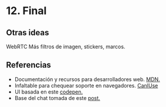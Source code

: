 # 12. Final

## Otras ideas
WebRTC
Más filtros de imagen, stickers, marcos.


## Referencias
* Documentación y recursos para desarrolladores web. [MDN.](https://developer.mozilla.org/es/)
* Infaltable para chequear soporte en navegadores. [CanIUse](https://caniuse.com/)
* UI basada en este [codepen.](https://codepen.io/blaketarter/pen/emWbYm)
* Base del chat tomada de este [post.](https://medium.com/@martin.sikora/node-js-websocket-simple-chat-tutorial-2def3a841b61)
